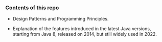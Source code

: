 
### Contents of this repo

- Design Patterns and Programming Principles.

- Explanation of the features introduced in the latest Java versions, 
starting from Java 8, released on 2014, but still widely used in 2022.


